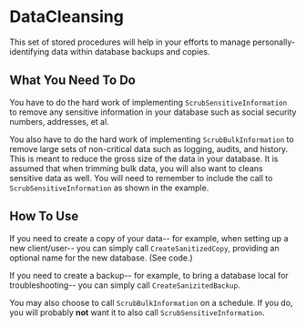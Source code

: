 # DataCleansing

This set of stored procedures will help in your efforts to manage personally-identifying data within database backups and copies.

## What You Need To Do

You have to do the hard work of implementing `ScrubSensitiveInformation` to remove any sensitive information in your database such as social security numbers, addresses, et al.

You also have to do the hard work of implementing `ScrubBulkInformation` to remove large sets of non-critical data such as logging, audits, and history. This is meant to reduce the gross size of the data in your database. It is assumed that when trimming bulk data, you will also want to cleans sensitive data as well. You will need to remember to include the call to `ScrubSensitiveInformation` as shown in the example.

## How To Use

If you need to create a copy of your data-- for example, when setting up a new client/user-- you can simply call `CreateSanitizedCopy`, providing an optional name for the new database. (See code.)

If you need to create a backup-- for example, to bring a database local for troubleshooting-- you can simply call `CreateSanizitedBackup`.

You may also choose to call `ScrubBulkInformation` on a schedule. If you do, you will probably **not** want it to also call `ScrubSensitiveInformation`.
